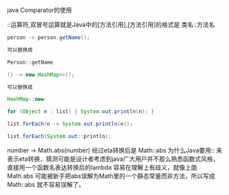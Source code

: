 java Comparator的使用

::运算符,双冒号运算就是Java中的[方法引用],[方法引用]的格式是 类名::方法名

```java
person -> person.getName();

可以替换成

Person::getName

() -> new HashMap<>();

可以替换成

HashMap::new
```

```java
for (Object n : list) { System.out.println(n); }

list.forEach(n -> System.out.println(n));

list.forEach(System.out::println);

```

number -> Math.abs(number) 经过eta转换后是 Math::abs 为什么Java要用:: 来表示eta转换，猜测可能是设计者考虑到java广大用户并不那么熟悉函数式风格，直接用一个函数名表达转换后的lambda 容易在理解上有歧义，就像上面 Math.abs 可能被新手把abs误解为Math里的一个静态常量而非方法，所以写成 Math::abs 就不容易误解了。